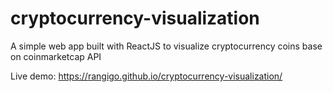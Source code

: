 # cryptocurrency-visualization

A simple web app built with ReactJS to visualize cryptocurrency coins base on coinmarketcap API

Live demo: https://rangigo.github.io/cryptocurrency-visualization/
